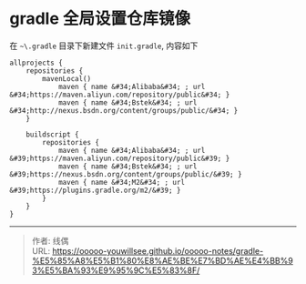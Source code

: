 # gradle 全局设置仓库镜像


在 `~\.gradle` 目录下新建文件 `init.gradle`, 内容如下

```
allprojects {
    repositories {
        mavenLocal()
			maven { name &#34;Alibaba&#34; ; url &#34;https://maven.aliyun.com/repository/public&#34; }
			maven { name &#34;Bstek&#34; ; url &#34;http://nexus.bsdn.org/content/groups/public/&#34; }
    }

	buildscript {
		repositories {
			maven { name &#34;Alibaba&#34; ; url &#39;https://maven.aliyun.com/repository/public&#39; }
			maven { name &#34;Bstek&#34; ; url &#39;https://nexus.bsdn.org/content/groups/public/&#39; }
			maven { name &#34;M2&#34; ; url &#39;https://plugins.gradle.org/m2/&#39; }
		}
	}
}
```


---

> 作者: 线偶  
> URL: https://ooooo-youwillsee.github.io/ooooo-notes/gradle-%E5%85%A8%E5%B1%80%E8%AE%BE%E7%BD%AE%E4%BB%93%E5%BA%93%E9%95%9C%E5%83%8F/  

